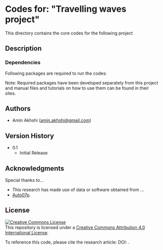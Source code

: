 # Codes for: "Travelling waves project"

This directory contains the core codes for the following project

## Description


### Dependencies

Following packages are required to run the codes:


Note: Required packages have been developed separately from this project and manual files and tutorials on how to use them can be found in their sites.

## Authors

* Amin Akhshi (amin.akhshi@gmail.com)

## Version History

* 0.1
    * Initial Release

## Acknowledgments

Special thanks to... 

* This research has made use of data or software obtained from ... 
* [Auto07p](https://github.com/auto-07p/auto-07p).

## License

<a rel="license" href="http://creativecommons.org/licenses/by/4.0/"><img alt="Creative Commons License" style="border-width:0" src="https://i.creativecommons.org/l/by/4.0/88x31.png" /></a><br />This repository is licensed under a <a rel="license" href="http://creativecommons.org/licenses/by/4.0/">Creative Commons Attribution 4.0 International License</a>.

To reference this code, please cite the research article: DOI: [](). 

